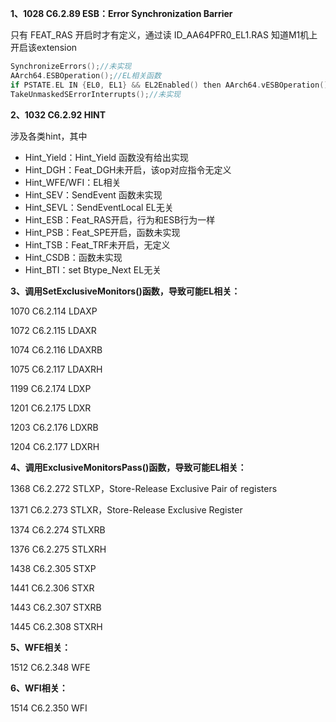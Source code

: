 

**1、1028  C6.2.89   ESB：Error Synchronization Barrier**

只有 FEAT_RAS 开启时才有定义，通过读 ID_AA64PFR0_EL1.RAS 知道M1机上开启该extension

```c
SynchronizeErrors();//未实现
AArch64.ESBOperation();//EL相关函数
if PSTATE.EL IN {EL0, EL1} && EL2Enabled() then AArch64.vESBOperation();//EL相关函数
TakeUnmaskedSErrorInterrupts();//未实现
```

**2、1032  C6.2.92   HINT**

涉及各类hint，其中

+ Hint_Yield：Hint_Yield 函数没有给出实现
+ Hint_DGH：Feat_DGH未开启，该op对应指令无定义
+ Hint_WFE/WFI：EL相关
+ Hint_SEV：SendEvent 函数未实现
+ Hint_SEVL：SendEventLocal EL无关
+ Hint_ESB：Feat_RAS开启，行为和ESB行为一样
+ Hint_PSB：Feat_SPE开启，函数未实现
+ Hint_TSB：Feat_TRF未开启，无定义
+ Hint_CSDB：函数未实现
+ Hint_BTI：set Btype_Next EL无关

**3、调用SetExclusiveMonitors()函数，导致可能EL相关：**

1070  C6.2.114   LDAXP 

1072  C6.2.115   LDAXR

1074  C6.2.116   LDAXRB

1075  C6.2.117   LDAXRH

1199  C6.2.174   LDXP

1201  C6.2.175   LDXR

1203  C6.2.176   LDXRB

1204  C6.2.177   LDXRH

**4、调用ExclusiveMonitorsPass()函数，导致可能EL相关：**

1368  C6.2.272  STLXP，Store-Release Exclusive Pair of registers

1371  C6.2.273   STLXR，Store-Release Exclusive Register

1374  C6.2.274   STLXRB

1376  C6.2.275   STLXRH

1438  C6.2.305   STXP

1441  C6.2.306   STXR

1443  C6.2.307   STXRB

1445  C6.2.308   STXRH

**5、WFE相关：**

1512  C6.2.348   WFE

**6、WFI相关：**

1514  C6.2.350   WFI